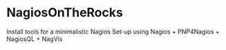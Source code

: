 # NagiosOnTheRocks
Install tools for a minimalistic Nagios Set-up using Nagios + PNP4Nagios + NagiosQL + NagVis

